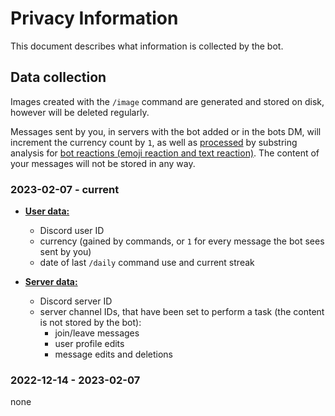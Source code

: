 # Privacy Information

This document describes what information is collected by the bot.

## Data collection

Images created with the `/image` command are generated and stored on disk, however will be deleted regularly.

Messages sent by you, in servers with the bot added or in the bots DM, will increment the currency count by `1`,
as well as [processed](../src/substringdefs.nim#L32) by substring analysis for
[bot reactions (emoji reaction and text reaction)](./Commands.md#substring-reactions).
The content of your messages will not be stored in any way.

### 2023-02-07 - current

* [**User data:**](../src/sql/users/initUsers.sql)
  * Discord user ID
  * currency (gained by commands, or `1` for every message the bot sees sent by you)
  * date of last `/daily` command use and current streak

* [**Server data:**](../src/sql/servers/initServers.sql)
  * Discord server ID
  * server channel IDs, that have been set to perform a task (the content is not stored by the bot):
    * join/leave messages
    * user profile edits
    * message edits and deletions

### 2022-12-14 - 2023-02-07

none
